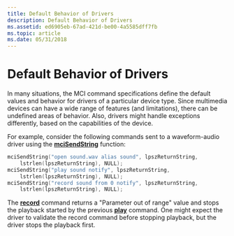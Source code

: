 ```yaml
---
title: Default Behavior of Drivers
description: Default Behavior of Drivers
ms.assetid: ed6905eb-67ad-421d-be00-4a5585dff7fb
ms.topic: article
ms.date: 05/31/2018
---
```


# Default Behavior of Drivers

In many situations, the MCI command specifications define the default values and behavior for drivers of a particular device type. Since multimedia devices can have a wide range of features (and limitations), there can be undefined areas of behavior. Also, drivers might handle exceptions differently, based on the capabilities of the device.

For example, consider the following commands sent to a waveform-audio driver using the [**mciSendString**](https://msdn.microsoft.com/library/Dd757161(v=VS.85).aspx) function:


```C++
mciSendString("open sound.wav alias sound", lpszReturnString,
    lstrlen(lpszReturnString), NULL);
mciSendString("play sound notify", lpszReturnString,
    lstrlen(lpszReturnString), NULL);
mciSendString("record sound from 0 notify", lpszReturnString,
    lstrlen(lpszReturnString), NULL);
```



The [**record**](record.md) command returns a "Parameter out of range" value and stops the playback started by the previous [**play**](play.md) command. One might expect the driver to validate the record command before stopping playback, but the driver stops the playback first.

 

 




